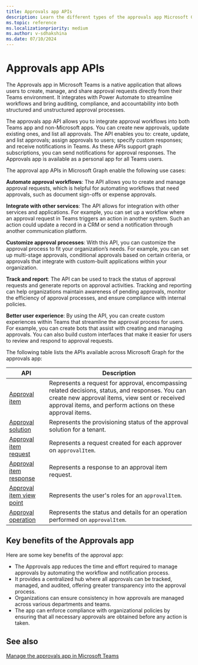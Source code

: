 ```yaml
---
title: Approvals app APIs
description: Learn the different types of the approvals app Microsoft Graph APIs for personal and non-Microsoft apps, its use cases, and benefits.
ms.topic: reference
ms.localizationpriority: medium
ms.author: v-sdhakshina
ms.date: 07/10/2024
---
```


# Approvals app APIs

The Approvals app in Microsoft Teams is a native application that allows users to create, manage, and share approval requests directly from their Teams environment. It integrates with Power Automate to streamline workflows and bring auditing, compliance, and accountability into both structured and unstructured approval processes.

The approvals app API allows you to integrate approval workflows into both Teams app and non-Microsoft apps. You can create new approvals, update existing ones, and list all approvals. The API enables you to: create, update, and list approvals; assign approvals to users; specify custom responses; and receive notifications in Teams. As these APIs support graph subscriptions, you can send notifications for approval responses. The Approvals app is available as a personal app for all Teams users.

The approval app APIs in Microsoft Graph enable the following use cases:

**Automate approval workflows**: The API allows you to create and manage approval requests, which is helpful for automating workflows that need approvals, such as document sign-offs or expense approvals.

**Integrate with other services**: The API allows for integration with other services and applications. For example, you can set up a workflow where an approval request in Teams triggers an action in another system. Such an action could update a record in a CRM or send a notification through another communication platform.

**Customize approval processes**: With this API, you can customize the approval process to fit your organization’s needs. For example, you can set up multi-stage approvals, conditional approvals based on certain criteria, or approvals that integrate with custom-built applications within your organization.

**Track and report**: The API can be used to track the status of approval requests and generate reports on approval activities. Tracking and reporting can help organizations maintain awareness of pending approvals, monitor the efficiency of approval processes, and ensure compliance with internal policies.

**Better user experience**: By using the API, you can create custom experiences within Teams that streamline the approval process for users. For example, you can create bots that assist with creating and managing approvals. You can also build custom interfaces that make it easier for users to review and respond to approval requests.

The following table lists the APIs available across Microsoft Graph for the approvals app:

| API | Description |
| ---- | ---- |
| [Approval item](/graph/api/resources/approvalitem?view=graph-rest-beta&preserve-view=true) | Represents a request for approval, encompassing related decisions, status, and responses. You can create new approval items, view sent or received approval items, and perform actions on these approval items. |
| [Approval solution](/graph/api/resources/approvalsolution?view=graph-rest-beta&preserve-view=true) | Represents the provisioning status of the approval solution for a tenant. |
| [Approval item request](/graph/api/resources/approvalitemrequest?view=graph-rest-beta&preserve-view=true) | Represents a request created for each approver on `approvalItem`. |
| [Approval item response](/graph/api/resources/approvalitemresponse?view=graph-rest-beta&preserve-view=true) | Represents a response to an approval item request. |
| [Approval item view point](/graph/api/resources/approvalitemviewpoint?view=graph-rest-beta&preserve-view=true) |Represents the user's roles for an `approvalItem`.|
| [Approval operation](/graph/api/resources/approvaloperation?view=graph-rest-beta&preserve-view=true) | Represents the status and details for an operation performed on `approvalItem`.|

## Key benefits of the Approvals app

Here are some key benefits of the approval app:

* The Approvals app reduces the time and effort required to manage approvals by automating the workflow and notification process.
* It provides a centralized hub where all approvals can be tracked, managed, and audited, offering greater transparency into the approval process.
* Organizations can ensure consistency in how approvals are managed across various departments and teams.
* The app can enforce compliance with organizational policies by ensuring that all necessary approvals are obtained before any action is taken.

## See also

[Manage the approvals app in Microsoft Teams](/microsoftteams/approval-admin)
